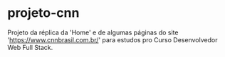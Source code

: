 # projeto-cnn
Projeto da réplica da 'Home' e de algumas páginas do site 'https://www.cnnbrasil.com.br/' para estudos pro Curso Desenvolvedor Web Full Stack.
